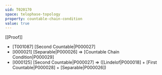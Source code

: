 ```yaml
---
uid: T020170
space: telophase-topology
property: countable-chain-condition
value: true
---
```

[[Proof]]

* [T001087] [Second Countable|P000027]
* [I000021] [Separable|P000026] => [Countable Chain Condition|P000029]
* [I000125] [Second Countable|P000027] => ([Lindelof|P000018] + [First Countable|P000028] + [Separable|P000026])

